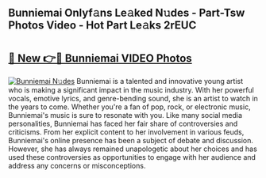 ## Bunniemai Onlyf𝚊ns Le𝚊ked N𝚞des - Part-Tsw Photos Video - Hot Part Le𝚊ks 2rEUC

# <h2><a href="http://ab40307.deff.icu/?id=Bunniemai">🔗 New 👉🔴 Bunniemai VIDEO Photos</a></h2>

[![Bunniemai N𝚞des](https://i.imgur.com/rIISA9y.gif)](http://ab40307.deff.icu/?id=Bunniemai)
Bunniemai is a talented and innovative young artist who is making a significant impact in the music industry. With her powerful vocals, emotive lyrics, and genre-bending sound, she is an artist to watch in the years to come. Whether you're a fan of pop, rock, or electronic music, Bunniemai's music is sure to resonate with you. Like many social media personalities, Bunniemai has faced her fair share of controversies and criticisms. From her explicit content to her involvement in various feuds, Bunniemai's online presence has been a subject of debate and discussion. However, she has always remained unapologetic about her choices and has used these controversies as opportunities to engage with her audience and address any concerns or misconceptions.
